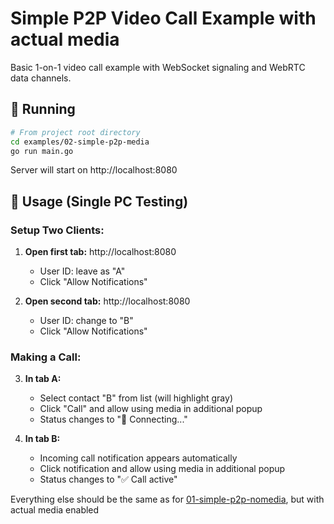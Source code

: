 # Simple P2P Video Call Example with actual media

Basic 1-on-1 video call example with WebSocket signaling and WebRTC data channels.

## 🚀 Running

```bash
# From project root directory
cd examples/02-simple-p2p-media
go run main.go
```

Server will start on http://localhost:8080

## 📱 Usage (Single PC Testing)

### Setup Two Clients:

1. **Open first tab:** http://localhost:8080
   - User ID: leave as "A"
   - Click "Allow Notifications"

2. **Open second tab:** http://localhost:8080  
   - User ID: change to "B"
   - Click "Allow Notifications"

### Making a Call:

3. **In tab A:**
   - Select contact "B" from list (will highlight gray)
   - Click "Call" and allow using media in additional popup
   - Status changes to "🔄 Connecting..."

4. **In tab B:**
   - Incoming call notification appears automatically
   - Click notification and allow using media in additional popup
   - Status changes to "✅ Call active"

Everything else should be the same as for [01-simple-p2p-nomedia](../01-simple-p2p-nomedia/), but with actual media enabled